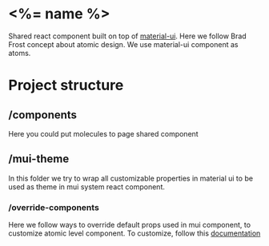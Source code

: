 # <%= name %>
Shared react component built on top of [material-ui](http://mui.com/). Here we follow Brad Frost concept about atomic design. We use material-ui component as atoms.

# Project structure
## /components
Here you could put molecules to page shared component
## /mui-theme
In this folder we try to wrap all customizable properties in material ui to be used as theme in mui system react component.
### /override-components
Here we follow ways to override default props used in mui component, to customize atomic level component. To customize, follow this [documentation](https://mui.com/material-ui/customization/theme-components/)
